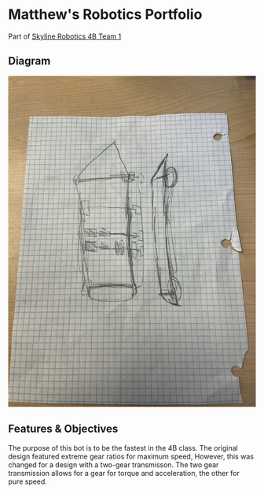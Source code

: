 # Matthew's Robotics Portfolio

Part of [Skyline Robotics 4B Team 1](https://github.com/Who-Am-Idk/4BRoboticsTeam1/tree/main)

## Diagram

![Diagram](https://github.com/Who-Am-Idk/RoboticsPortfolio4B/blob/main/images/Diagram.jpg?raw=true)

## Features & Objectives

The purpose of this bot is to be the fastest in the 4B class. The original design featured extreme gear ratios for maximum speed,
However, this was changed for a design with a two-gear transmisson. The two gear transmission allows for a gear for torque and acceleration, the other for pure speed.
